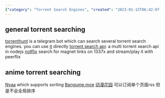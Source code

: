 ```yaml
---
{"category": "Torrent Search Engines", "created": "2023-01-15T06:42:07.935Z", "date": "2023-01-15 06:42:07", "description": "This article discusses various torrent search engines and bots, specifically focusing on general and anime torrent searching. It highlights tools like Torrenthunt, a Telegram bot for multi-torrent searching, the Torrent Search API in NodeJS, Notflix for magnet links on 1337x with Peerflix, Nyaa for sorting anime torrents, Bangume.moe, and DongmanhuaYuan (动漫花园) with RSS subscription capabilities but lacking global sorting.", "modified": "2023-01-17T12:53:27.324Z", "tags": ["torrent search engines", "anime torrent searching", "Torrenthunt", "Telegram bot", "multi-torrent searching", "Torrent Search API", "NodeJS", "Notflix", "Peerflix", "1337x", "Nyaa", "Bangume.moe", "DongmanhuaYuan (动漫花园)", "RSS subscription", "global sorting"], "title": "torrent search engines"}
---
```

## general torrent searching
[torrenthunt](https://github.com/hemantapkh/TorrentHunt) is a telegram bot which can search several torrent search engines. you can use [it](https://t.me/TorrentHuntBot?start=github) directly
[torrent search api](https://github.com/JimmyLaurent/torrent-search-api): a multi torrent search api in nodejs
[notflix](https://github.com/Bugswriter/notflix) search for magnet links on 1337x and stream/play it with peerflix
## anime torrent searching
[Nyaa](https://nyaa.si/) which supports sorting
[Bangume.moe](https://Bangume.moe)
[动漫花园](https://dmhy.anoneko.com/) 可以订阅单个页面rss 但是不会全局排序